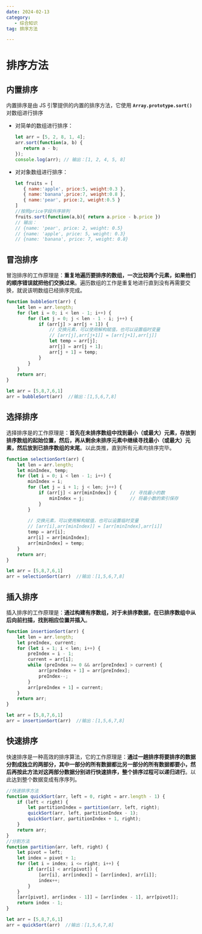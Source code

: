 ```yaml
---
date: 2024-02-13
category: 
   - 综合知识
tag: 排序方法

---
```


# 排序方法

## 内置排序
内置排序是由 JS 引擎提供的内置的排序方法，它使用 **`Array.prototype.sort()`** 对数组进行排序
- 对简单的数组进行排序：
   ```js
   let arr = [5, 2, 8, 1, 4];
   arr.sort(function(a, b) {
      return a - b;
   });
   console.log(arr); // 输出：[1, 2, 4, 5, 8]
   ```
- 对对象数组进行排序：
   ```js
   let fruits = [
      { name:'apple', price:5, weight:0.3 },
      { name:'banana',price:7, weight:0.8 },
      { name:'pear', price:2, weight:0.5 }
   ]
   //按照price字段升序排列
   fruits.sort(function(a,b){ return a.price - b.price })  
   // 输出：
   // {name: 'pear', price: 2, weight: 0.5}
   // {name: 'apple', price: 5, weight: 0.3}
   // {name: 'banana', price: 7, weight: 0.8}
   ```   

## 冒泡排序
冒泡排序的工作原理是：**重复地遍历要排序的数组，一次比较两个元素，如果他们的顺序错误就把他们交换过来**。遍历数组的工作是重复地进行直到没有再需要交换，就说该明数组已经排序完成。  

```js
function bubbleSort(arr) {
    let len = arr.length;
    for (let i = 0; i < len - 1; i++) {
        for (let j = 0; j < len - 1 - i; j++) {
            if (arr[j] > arr[j + 1]) {
                // 交换元素，可以使用解构赋值，也可以设置临时变量
                // [arr[j],arr[j+1]] = [arr[j+1],arr[j]]
                let temp = arr[j];
                arr[j] = arr[j + 1];
                arr[j + 1] = temp;
            }
        }
    }
    return arr;
}

let arr = [5,8,7,6,1]
arr = bubbleSort(arr)  //输出：[1,5,6,7,8]
```

## 选择排序
选择排序是的工作原理是：**首先在未排序数组中找到最小（或最大）元素，存放到排序数组的起始位置，然后，再从剩余未排序元素中继续寻找最小（或最大）元素，然后放到已排序数组的末尾**。以此类推，直到所有元素均排序完毕。
```js
function selectionSort(arr) {
    let len = arr.length;
    let minIndex, temp;
    for (let i = 0; i < len - 1; i++) {
        minIndex = i;
        for (let j = i + 1; j < len; j++) {
            if (arr[j] < arr[minIndex]) {     // 寻找最小的数
                minIndex = j;                 // 将最小数的索引保存
            }
        }
        
        // 交换元素，可以使用解构赋值，也可以设置临时变量
        // [arr[i],arr[minIndex]] = [arr[minIndex],arr[i]]
        temp = arr[i];
        arr[i] = arr[minIndex];
        arr[minIndex] = temp;
    }
    return arr;
}

let arr = [5,8,7,6,1]
arr = selectionSort(arr)  //输出：[1,5,6,7,8]
```

## 插入排序
插入排序的工作原理是：**通过构建有序数组，对于未排序数据，在已排序数组中从后向前扫描，找到相应位置并插入**。
```js
function insertionSort(arr) {
    let len = arr.length;
    let preIndex, current;
    for (let i = 1; i < len; i++) {
        preIndex = i - 1;
        current = arr[i];
        while (preIndex >= 0 && arr[preIndex] > current) {
            arr[preIndex + 1] = arr[preIndex];
            preIndex--;
        }
        arr[preIndex + 1] = current;
    }
    return arr;
}

let arr = [5,8,7,6,1]
arr = insertionSort(arr)  //输出：[1,5,6,7,8]
```

## 快速排序
快速排序是一种高效的排序算法，它的工作原理是：**通过一趟排序将要排序的数据分割成独立的两部分，其中一部分的所有数据都比另一部分的所有数据都要小，然后再按此方法对这两部分数据分别进行快速排序，整个排序过程可以递归进行**。以此达到整个数据变成有序序列。
```js
//快速排序方法
function quickSort(arr, left = 0, right = arr.length - 1) {
    if (left < right) {
        let partitionIndex = partition(arr, left, right);
        quickSort(arr, left, partitionIndex - 1);
        quickSort(arr, partitionIndex + 1, right);
    }
    return arr;
}
//分割方法
function partition(arr, left, right) {
    let pivot = left;
    let index = pivot + 1;
    for (let i = index; i <= right; i++) {
        if (arr[i] < arr[pivot]) {
            [arr[i], arr[index]] = [arr[index], arr[i]];
            index++;
        }
    }
    [arr[pivot], arr[index - 1]] = [arr[index - 1], arr[pivot]];
    return index - 1;
}

let arr = [5,8,7,6,1]
arr = quickSort(arr)  //输出：[1,5,6,7,8]
```